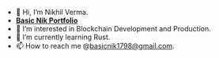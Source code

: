 - 👋 Hi, I’m Nikhil Verma.
- **[Basic Nik Portfolio](basicnik.vercel.app)**
- 👀 I’m interested in Blockchain Development and Production.
- 🌱 I’m currently learning Rust.
- 📫 How to reach me @basicnik1798@gmail.com.

<!---
BasicNik/BasicNik is a ✨ special ✨ repository because its `README.md` (this file) appears on your GitHub profile.
You can click the Preview link to take a look at your changes.
--->
